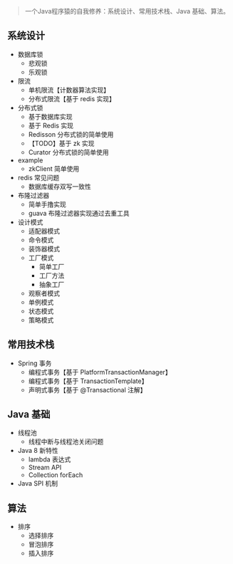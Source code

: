 
> 一个Java程序猿的自我修养：系统设计、常用技术栈、Java 基础、算法。

## 系统设计
- 数据库锁
    - 悲观锁
    - 乐观锁
- 限流     
    - 单机限流【计数器算法实现】
    - 分布式限流【基于 redis 实现】
- 分布式锁
    - 基于数据库实现
    - 基于 Redis 实现
    - Redisson 分布式锁的简单使用
    - 【TODO】基于 zk 实现 
    - Curator 分布式锁的简单使用
- example
    - zkClient 简单使用
- redis 常见问题
    - 数据库缓存双写一致性
- 布隆过滤器
    - 简单手撸实现
    - guava 布隆过滤器实现通过去重工具
- 设计模式
    - 适配器模式
    - 命令模式
    - 装饰器模式
    - 工厂模式
        - 简单工厂
        - 工厂方法
        - 抽象工厂
    - 观察者模式
    - 单例模式
    - 状态模式
    - 策略模式

## 常用技术栈
- Spring 事务
    - 编程式事务【基于 PlatformTransactionManager】
    - 编程式事务【基于 TransactionTemplate】
    - 声明式事务【基于 @Transactional 注解】


## Java 基础
- 线程池
    - 线程中断与线程池关闭问题
- Java 8 新特性
    - lambda 表达式
    - Stream API
    - Collection forEach
- Java SPI 机制


## 算法
- 排序
    - 选择排序
    - 冒泡排序
    - 插入排序